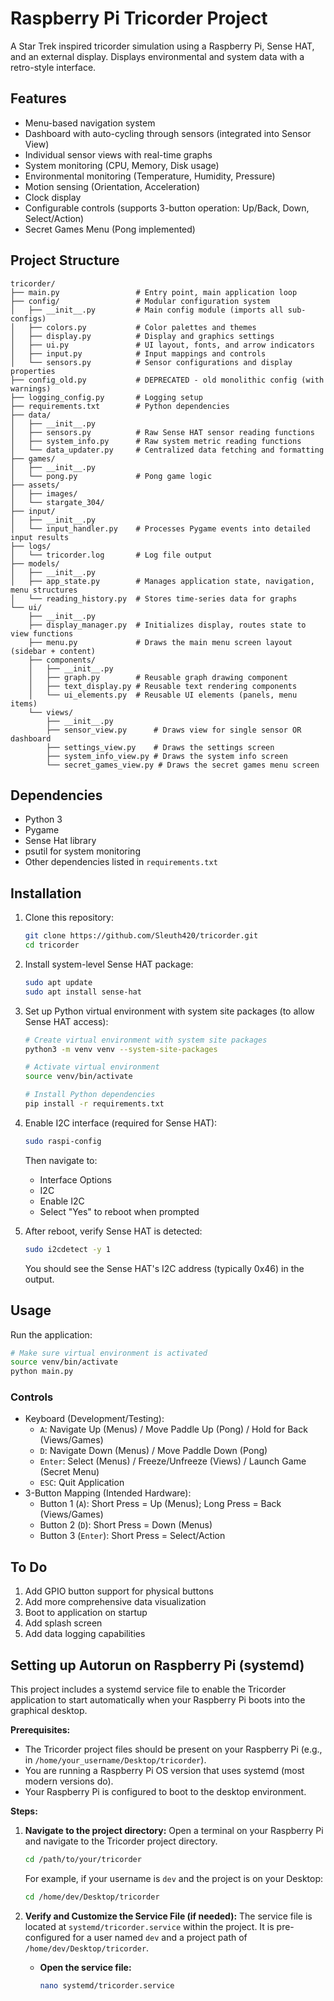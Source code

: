 # Raspberry Pi Tricorder Project

A Star Trek inspired tricorder simulation using a Raspberry Pi, Sense HAT, and an external display. Displays environmental and system data with a retro-style interface.

## Features

* Menu-based navigation system
* Dashboard with auto-cycling through sensors (integrated into Sensor View)
* Individual sensor views with real-time graphs
* System monitoring (CPU, Memory, Disk usage)
* Environmental monitoring (Temperature, Humidity, Pressure)
* Motion sensing (Orientation, Acceleration)
* Clock display
* Configurable controls (supports 3-button operation: Up/Back, Down, Select/Action)
* Secret Games Menu (Pong implemented)

## Project Structure

```
tricorder/
├── main.py                 # Entry point, main application loop
├── config/                 # Modular configuration system
│   ├── __init__.py         # Main config module (imports all sub-configs)
│   ├── colors.py           # Color palettes and themes
│   ├── display.py          # Display and graphics settings
│   ├── ui.py               # UI layout, fonts, and arrow indicators
│   ├── input.py            # Input mappings and controls
│   └── sensors.py          # Sensor configurations and display properties
├── config_old.py           # DEPRECATED - old monolithic config (with warnings)
├── logging_config.py       # Logging setup
├── requirements.txt        # Python dependencies
├── data/
│   ├── __init__.py
│   ├── sensors.py          # Raw Sense HAT sensor reading functions
│   ├── system_info.py      # Raw system metric reading functions
│   └── data_updater.py     # Centralized data fetching and formatting
├── games/
│   ├── __init__.py
│   └── pong.py             # Pong game logic
├── assets/
│   ├── images/
│   └── stargate_304/
├── input/
│   ├── __init__.py
│   └── input_handler.py    # Processes Pygame events into detailed input results
├── logs/
│   └── tricorder.log       # Log file output
├── models/
│   ├── __init__.py
│   ├── app_state.py        # Manages application state, navigation, menu structures
│   └── reading_history.py  # Stores time-series data for graphs
└── ui/
    ├── __init__.py
    ├── display_manager.py  # Initializes display, routes state to view functions
    ├── menu.py             # Draws the main menu screen layout (sidebar + content)
    ├── components/
    │   ├── __init__.py
    │   ├── graph.py        # Reusable graph drawing component
    │   ├── text_display.py # Reusable text rendering components
    │   └── ui_elements.py  # Reusable UI elements (panels, menu items)
    └── views/
        ├── __init__.py
        ├── sensor_view.py      # Draws view for single sensor OR dashboard
        ├── settings_view.py    # Draws the settings screen
        ├── system_info_view.py # Draws the system info screen
        └── secret_games_view.py # Draws the secret games menu screen
```

## Dependencies

* Python 3
* Pygame
* Sense Hat library
* psutil for system monitoring
* Other dependencies listed in `requirements.txt`

## Installation

1. Clone this repository:
   ```bash
   git clone https://github.com/Sleuth420/tricorder.git
   cd tricorder
   ```

2. Install system-level Sense HAT package:
   ```bash
   sudo apt update
   sudo apt install sense-hat
   ```

3. Set up Python virtual environment with system site packages (to allow Sense HAT access):
   ```bash
   # Create virtual environment with system site packages
   python3 -m venv venv --system-site-packages
   
   # Activate virtual environment
   source venv/bin/activate
   
   # Install Python dependencies
   pip install -r requirements.txt
   ```

4. Enable I2C interface (required for Sense HAT):
   ```bash
   sudo raspi-config
   ```
   Then navigate to:
   - Interface Options
   - I2C
   - Enable I2C
   - Select "Yes" to reboot when prompted

5. After reboot, verify Sense HAT is detected:
   ```bash
   sudo i2cdetect -y 1
   ```
   You should see the Sense HAT's I2C address (typically 0x46) in the output.

## Usage

Run the application:
```bash
# Make sure virtual environment is activated
source venv/bin/activate
python main.py
```

### Controls
* Keyboard (Development/Testing):
    * `A`: Navigate Up (Menus) / Move Paddle Up (Pong) / Hold for Back (Views/Games)
    * `D`: Navigate Down (Menus) / Move Paddle Down (Pong)
    * `Enter`: Select (Menus) / Freeze/Unfreeze (Views) / Launch Game (Secret Menu)
    * `ESC`: Quit Application
* 3-Button Mapping (Intended Hardware):
    * Button 1 (`A`): Short Press = Up (Menus); Long Press = Back (Views/Games)
    * Button 2 (`D`): Short Press = Down (Menus)
    * Button 3 (`Enter`): Short Press = Select/Action

## To Do

1. Add GPIO button support for physical buttons
2. Add more comprehensive data visualization
3. Boot to application on startup
4. Add splash screen
5. Add data logging capabilities

## Setting up Autorun on Raspberry Pi (systemd)

This project includes a systemd service file to enable the Tricorder application to start automatically when your Raspberry Pi boots into the graphical desktop.

**Prerequisites:**

*   The Tricorder project files should be present on your Raspberry Pi (e.g., in `/home/your_username/Desktop/tricorder`).
*   You are running a Raspberry Pi OS version that uses systemd (most modern versions do).
*   Your Raspberry Pi is configured to boot to the desktop environment.

**Steps:**

1.  **Navigate to the project directory:**
    Open a terminal on your Raspberry Pi and navigate to the Tricorder project directory.
    ```bash
    cd /path/to/your/tricorder
    ```
    For example, if your username is `dev` and the project is on your Desktop:
    ```bash
    cd /home/dev/Desktop/tricorder
    ```

2.  **Verify and Customize the Service File (if needed):**
    The service file is located at `systemd/tricorder.service` within the project. It is pre-configured for a user named `dev` and a project path of `/home/dev/Desktop/tricorder`.

    *   **Open the service file:**
        ```bash
        nano systemd/tricorder.service
        ```